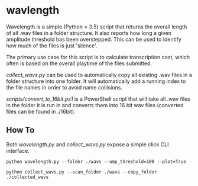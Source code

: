 # wavlength
Wavelength is a simple (Python > 3.5) script that returns the overall length of all .wav files in a folder structure.
It also reports how long a given amplitude threshold has been overstepped. This can be used to identify
how much of the files is just 'silence'.

The primary use case for this script is to calculate transcription cost, which often is
based on the overall playtime of the files submitted.

*collect_wavs.py* can be used to automatically copy all existing .wav files in a folder structure into one folder.
It will automatically add a running index to the file names in order to avoid name collisions.

*scripts/convert_to_16bit.ps1* is a PowerShell script that will take all .wav files in the folder it is run in and
converts them into 16 bit wav files (converted files can be found in ./16bit).

## How To
Both *wavelength.py* and *collect_wavs.py* expose a simple click CLI interface.

`python wavelength.py --folder ./wavs --amp_threshold=100 --plot=True`

`python collect_wavs.py --scan_folder ./wavs --copy_folder ./collected_wavs`
